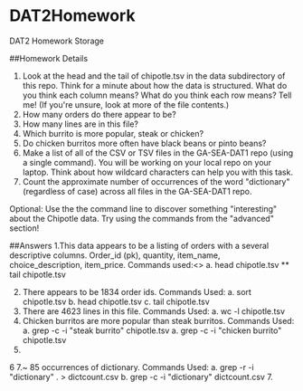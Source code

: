 # DAT2Homework
DAT2 Homework Storage

##Homework Details
1. Look at the head and the tail of chipotle.tsv in the data subdirectory of this repo. Think for a minute about how the data is structured. What do you think each column means? What do you think each row means? Tell me! (If you're unsure, look at more of the file contents.)
2. How many orders do there appear to be?
3. How many lines are in this file?
4. Which burrito is more popular, steak or chicken?
5. Do chicken burritos more often have black beans or pinto beans?
6. Make a list of all of the CSV or TSV files in the GA-SEA-DAT1 repo (using a single command). You will be working on your local repo on your laptop. Think about how wildcard characters can help you with this task.
7. Count the approximate number of occurrences of the word "dictionary" (regardless of case) across all files in the GA-SEA-DAT1 repo.

Optional: Use the the command line to discover something "interesting" about the Chipotle data. Try using the commands from the "advanced" section!

##Answers
1.This data appears to be a listing of orders with a several descriptive columns. Order_id (pk), quantity, item_name, choice_description, item_price. Commands used:<>
a. head chipotle.tsv
 ** tail chipotle.tsv
   
2. There appears to be 1834 order ids. Commands Used:
  a. sort chipotle.tsv
  b. head chipotle.tsv
  c. tail chipotle.tsv
3. There are 4623 lines in this file. Commands Used:
  a. wc -l chipotle.tsv
4. Chicken burritos are more popular than steak burritos. Commands Used: 
  a. grep -c -i "steak burrito" chipotle.tsv
  a. grep -c -i "chicken burrito" chipotle.tsv
5.
6
7.~ 85 occurrences of dictionary. Commands Used: 
  a. grep -r -i "dictionary" . > dictcount.csv
  b. grep -c -i "dictionary" dictcount.csv
7. 
